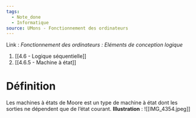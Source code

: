 ```yaml
---
tags:
  - Note_done
  - Informatique
source: UMons - Fonctionnement des ordinateurs
---
```


Link :
_Fonctionnement des ordinateurs : Eléments de conception logique_
1. [[4.6 - Logique séquentielle]]
2. [[4.6.5 - Machine à état]]

# Définition
Les machines à états de Moore est un type de machine à état dont les sorties ne dépendent que de l’état courant.
**Illustration** : ![[IMG_4354.jpeg]]
